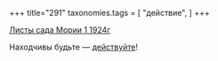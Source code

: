 +++
title="291"
taxonomies.tags = [
 "действие",
]
+++

[Листы сада Мории 1 1924г](/agni/1924)

Находчивы будьте — [действуйте](/tags/действие)!   

